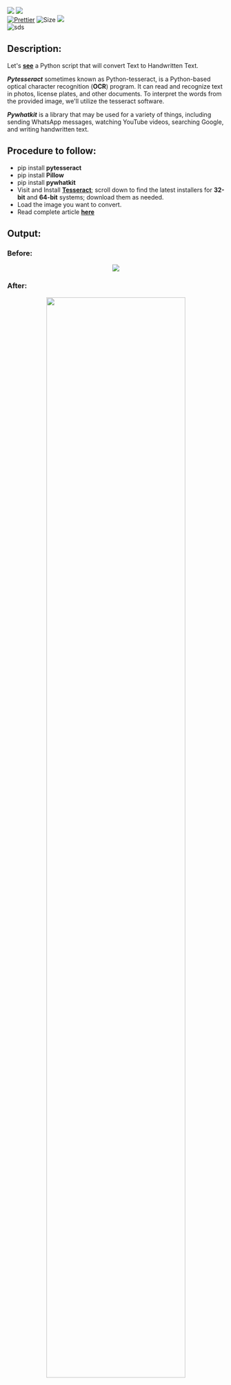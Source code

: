![](http://ForTheBadge.com/images/badges/made-with-python.svg)
![](https://forthebadge.com/images/badges/built-by-developers.svg)</br>
[![Prettier](https://img.shields.io/badge/Code%20Style-Prettier-red.svg)](https://github.com/prettier/prettier)
![Size](https://img.shields.io/github/repo-size/Iamtripathisatyam/Text_Image_to_Hand_Written_Text_Image?color=red&label=Repo%20Size%20)
![](https://img.shields.io/tokei/lines/github/Iamtripathisatyam/Text_Image_to_Hand_Written_Text_Image?color=red&label=Lines%20of%20Code)</br>
![sds](https://profile-counter.glitch.me/{Text_Image_to_Hand_Written_Text_Image}/count.svg)

## Description: 
Let's [**see**](https://github.com/Iamtripathisatyam/Text_Image_to_Hand_Written_Text_Image/blob/main/text_to_handwritten_text.py) a Python script that will convert Text to Handwritten Text.

***Pytesseract*** sometimes known as Python-tesseract, is a Python-based optical character recognition (**OCR**) program. It can read and recognize text in photos, license plates, and other documents. To interpret the words from the provided image, we'll utilize the tesseract software.

***Pywhatkit*** is a library that may be used for a variety of things, including sending WhatsApp messages, watching YouTube videos, searching Google, and writing handwritten text.

## Procedure to follow: 
- pip install **pytesseract**
- pip install **Pillow**
- pip install **pywhatkit**
- Visit and Install [**Tesseract**](https://github.com/UB-Mannheim/tesseract/wiki); scroll down to find the latest installers for **32-bit** and **64-bit** systems; download them as needed.
- Load the image you want to convert.
- Read complete article [**here**](https://www.geeksforgeeks.org/convert-text-image-to-hand-written-text-image-using-python/)

## Output:
### Before:
<p align="center"><img src="https://user-images.githubusercontent.com/69134468/127763091-3e915372-20f0-4629-9a6c-c8b7dbfcbdfd.png"></p>

### After:
<p align="center"><img width="80%"src="https://user-images.githubusercontent.com/69134468/127762869-18ab3a15-6148-4ff7-9810-545baa48a798.png"></p>
